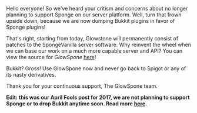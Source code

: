 Hello everyone! So we've heard your critism and concerns about no longer planning to support Sponge on our server platform. Well, turn that frown upside down, because we are now dumping Bukkit plugins in favor of Sponge plugins!

That's right, starting from today, Glowstone will permanently consist of patches to the SpongeVanilla server software. Why reinvent the wheel when we can base our work on a much more capable server and API? You can view the source for *GlowSpone* [here](https://github.com/GlowstoneMC/GlowSpone)!

Bukkit? Gross! Use GlowSpone now and never go back to Spigot or any of its nasty derivatives.

Thank you for your continuous support,
The GlowSpone team.

**Edit: this was our April Fools post for 2017, we are not planning to support Sponge or to drop Bukkit anytime soon. Read more [here](https://forums.glowstone.net/topic/45/about-sponge).**